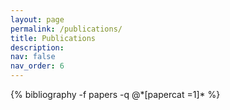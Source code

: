 ```yaml
---
layout: page
permalink: /publications/
title: Publications
description:
nav: false
nav_order: 6
---
```

<!-- _pages/publications.md -->
<div class="publications">
{% bibliography -f papers -q @*[papercat =1]* %}
</div>

